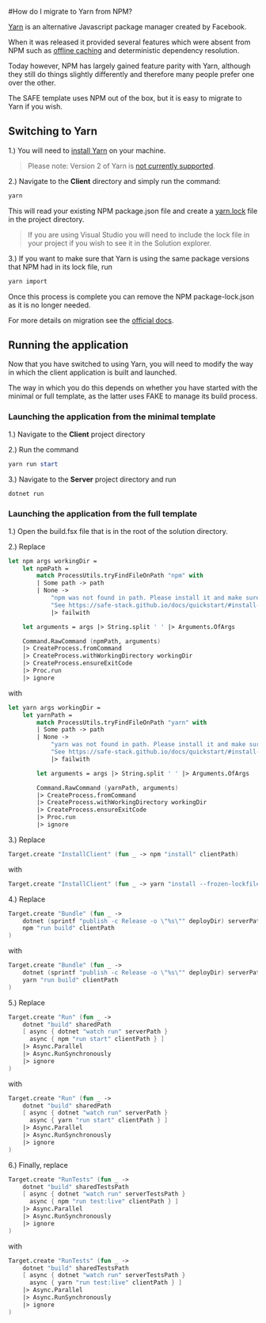 #How do I migrate to Yarn from NPM?

[Yarn](https://yarnpkg.com/) is an alternative Javascript package manager created by Facebook. 

When it was released it provided several features which were absent from NPM such as [offline caching](https://yarnpkg.com/features/offline-cache) and deterministic dependency resolution. 

Today however, NPM has largely gained feature parity with Yarn, although they still do things slightly differently and therefore many people prefer one over the other.

The SAFE template uses NPM out of the box, but it is easy to migrate to Yarn if you wish.

## Switching to Yarn

1.) You will need to [install Yarn](https://classic.yarnpkg.com/en/docs/install#windows-stable) on your machine. 

> Please note: Version 2 of Yarn is [not currently supported](https://github.com/SAFE-Stack/SAFE-template/issues/329).

2.) Navigate to the **Client** directory and simply run the command:
```powershell
yarn
```
This will read your existing NPM package.json file and create a [yarn.lock](https://classic.yarnpkg.com/en/docs/yarn-lock) file in the project directory.

> If you are using Visual Studio you will need to include the lock file in your project if you wish to see it in the Solution explorer.

3.) If you want to make sure that Yarn is using the same package versions that NPM had in its lock file, run

```powershell
yarn import
```

Once this process is complete you can remove the NPM package-lock.json as it is no longer needed.

For more details on migration see the [official docs](https://classic.yarnpkg.com/en/docs/migrating-from-npm/).

## Running the application

Now that you have switched to using Yarn, you will need to modify the way in which the client application is built and launched.

The way in which you do this depends on whether you have started with the minimal or full template, as the latter uses FAKE to manage its build process.

### Launching the application from the minimal template

1.) Navigate to the **Client** project directory

2.) Run the command 
```powershell
yarn run start
```

3.) Navigate to the **Server** project directory and run
```powershell
dotnet run
```

### Launching the application from the full template

1.) Open the build.fsx file that is in the root of the solution directory.

2.) Replace 
```fsharp
let npm args workingDir =
    let npmPath =
        match ProcessUtils.tryFindFileOnPath "npm" with
        | Some path -> path
        | None ->
            "npm was not found in path. Please install it and make sure it's available from your path. " +
            "See https://safe-stack.github.io/docs/quickstart/#install-pre-requisites for more info"
            |> failwith

    let arguments = args |> String.split ' ' |> Arguments.OfArgs

    Command.RawCommand (npmPath, arguments)
    |> CreateProcess.fromCommand
    |> CreateProcess.withWorkingDirectory workingDir
    |> CreateProcess.ensureExitCode
    |> Proc.run
    |> ignore
```
with
```fsharp
let yarn args workingDir =
    let yarnPath =
        match ProcessUtils.tryFindFileOnPath "yarn" with
        | Some path -> path
        | None ->
            "yarn was not found in path. Please install it and make sure it's available from your path. " +
            "See https://safe-stack.github.io/docs/quickstart/#install-pre-requisites for more info"
            |> failwith

        let arguments = args |> String.split ' ' |> Arguments.OfArgs

        Command.RawCommand (yarnPath, arguments)
        |> CreateProcess.fromCommand
        |> CreateProcess.withWorkingDirectory workingDir
        |> CreateProcess.ensureExitCode
        |> Proc.run
        |> ignore
```

3.) Replace
```fsharp
Target.create "InstallClient" (fun _ -> npm "install" clientPath)
```
with
```fsharp
Target.create "InstallClient" (fun _ -> yarn "install --frozen-lockfile" clientPath)
```

4.) Replace
```fsharp
Target.create "Bundle" (fun _ ->
    dotnet (sprintf "publish -c Release -o \"%s\"" deployDir) serverPath
    npm "run build" clientPath
)
```
with
```fsharp
Target.create "Bundle" (fun _ ->
    dotnet (sprintf "publish -c Release -o \"%s\"" deployDir) serverPath
    yarn "run build" clientPath
)
```

5.) Replace
```fsharp
Target.create "Run" (fun _ ->
    dotnet "build" sharedPath
    [ async { dotnet "watch run" serverPath }
      async { npm "run start" clientPath } ]
    |> Async.Parallel
    |> Async.RunSynchronously
    |> ignore
)
```
with
```fsharp
Target.create "Run" (fun _ ->
    dotnet "build" sharedPath
    [ async { dotnet "watch run" serverPath }
      async { yarn "run start" clientPath } ]
    |> Async.Parallel
    |> Async.RunSynchronously
    |> ignore
)
```

6.) Finally, replace
```fsharp
Target.create "RunTests" (fun _ ->
    dotnet "build" sharedTestsPath
    [ async { dotnet "watch run" serverTestsPath }
      async { npm "run test:live" clientPath } ]
    |> Async.Parallel
    |> Async.RunSynchronously
    |> ignore
)
```
with
```fsharp
Target.create "RunTests" (fun _ ->
    dotnet "build" sharedTestsPath
    [ async { dotnet "watch run" serverTestsPath }
      async { yarn "run test:live" clientPath } ]
    |> Async.Parallel
    |> Async.RunSynchronously
    |> ignore
)
```